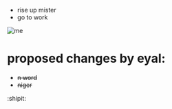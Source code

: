 - rise up mister
- go to work

![me](https://i.vimeocdn.com/video/437675509.jpg?mw=1920&mh=1080&q=70)

# proposed changes by eyal:

  - ~~n word~~
  - ~~niger~~
  
  
  :shipit:
  
